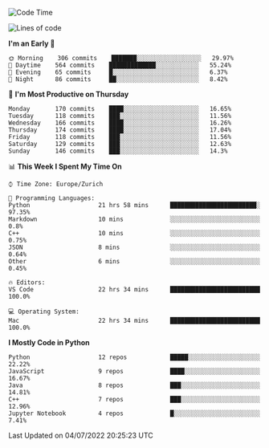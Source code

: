 <!--START_SECTION:waka-->
![Code Time](http://img.shields.io/badge/Code%20Time-0%20secs-blue)

![Lines of code](https://img.shields.io/badge/From%20Hello%20World%20I%27ve%20Written-13%20Million%20lines%20of%20code-blue)

**I'm an Early 🐤** 

```text
🌞 Morning    306 commits    ███████░░░░░░░░░░░░░░░░░░   29.97% 
🌆 Daytime    564 commits    █████████████░░░░░░░░░░░░   55.24% 
🌃 Evening    65 commits     █░░░░░░░░░░░░░░░░░░░░░░░░   6.37% 
🌙 Night      86 commits     ██░░░░░░░░░░░░░░░░░░░░░░░   8.42%

```
📅 **I'm Most Productive on Thursday** 

```text
Monday       170 commits    ████░░░░░░░░░░░░░░░░░░░░░   16.65% 
Tuesday      118 commits    ███░░░░░░░░░░░░░░░░░░░░░░   11.56% 
Wednesday    166 commits    ████░░░░░░░░░░░░░░░░░░░░░   16.26% 
Thursday     174 commits    ████░░░░░░░░░░░░░░░░░░░░░   17.04% 
Friday       118 commits    ███░░░░░░░░░░░░░░░░░░░░░░   11.56% 
Saturday     129 commits    ███░░░░░░░░░░░░░░░░░░░░░░   12.63% 
Sunday       146 commits    ███░░░░░░░░░░░░░░░░░░░░░░   14.3%

```


📊 **This Week I Spent My Time On** 

```text
⌚︎ Time Zone: Europe/Zurich

💬 Programming Languages: 
Python                   21 hrs 58 mins      ████████████████████████░   97.35% 
Markdown                 10 mins             ░░░░░░░░░░░░░░░░░░░░░░░░░   0.8% 
C++                      10 mins             ░░░░░░░░░░░░░░░░░░░░░░░░░   0.75% 
JSON                     8 mins              ░░░░░░░░░░░░░░░░░░░░░░░░░   0.64% 
Other                    6 mins              ░░░░░░░░░░░░░░░░░░░░░░░░░   0.45%

🔥 Editors: 
VS Code                  22 hrs 34 mins      █████████████████████████   100.0%

💻 Operating System: 
Mac                      22 hrs 34 mins      █████████████████████████   100.0%

```

**I Mostly Code in Python** 

```text
Python                   12 repos            █████░░░░░░░░░░░░░░░░░░░░   22.22% 
JavaScript               9 repos             ████░░░░░░░░░░░░░░░░░░░░░   16.67% 
Java                     8 repos             ███░░░░░░░░░░░░░░░░░░░░░░   14.81% 
C++                      7 repos             ███░░░░░░░░░░░░░░░░░░░░░░   12.96% 
Jupyter Notebook         4 repos             █░░░░░░░░░░░░░░░░░░░░░░░░   7.41%

```



 Last Updated on 04/07/2022 20:25:23 UTC
<!--END_SECTION:waka-->　　
